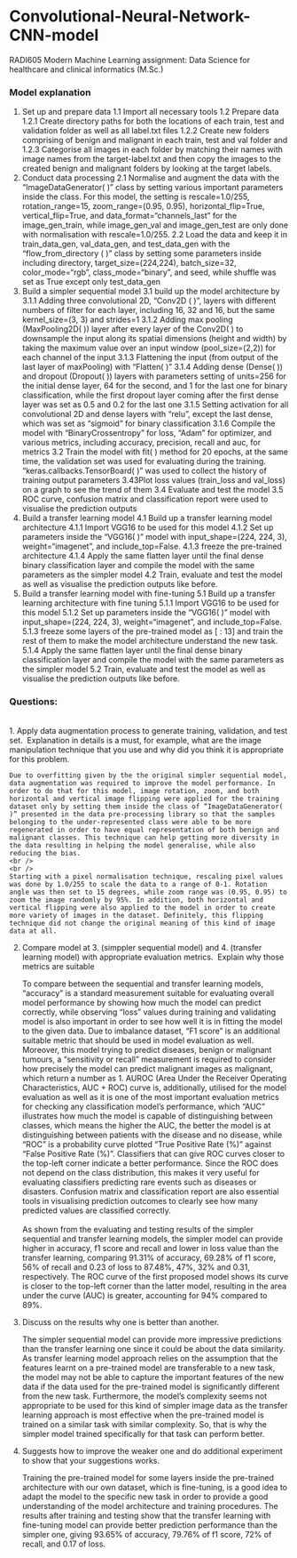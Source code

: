 # Convolutional-Neural-Network-CNN-model
RADI605 Modern Machine Learning assignment: Data Science for healthcare and clinical informatics (M.Sc.)

### Model explanation
1. Set up and prepare data
	1.1 Import all necessary tools
	1.2 Prepare data
		1.2.1 Create directory paths for both the locations of each train, test and validation folder as well as all label.txt files
		1.2.2 Create new folders comprising of benign and malignant in each train, test and val folder and 
		1.2.3 Categorise all images in each folder by matching their names with image names from the target-label.txt and then copy the images to the created benign and malignant folders by looking at the target labels. 
2. Conduct data processing
	2.1 Normalise and augment the data with the “ImageDataGenerator( )” class by setting various important parameters inside the class. For this model, the setting is rescale=1.0/255, rotation_range=15, zoom_range=(0.95, 0.95), horizontal_flip=True, vertical_flip=True, and data_format=“channels_last” for the image_gen_train, while image_gen_val and image_gen_test are only done with normalisation with rescale=1.0/255.
	2.2 Load the data and keep it in train_data_gen, val_data_gen, and test_data_gen with the “flow_from_directory ( )” class by setting some parameters inside including directory, target_size=(224,224), batch_size=32, color_mode=“rgb”, class_mode=“binary”, and seed, while shuffle was set as True except only test_data_gen
3. Build a simpler sequential model
	3.1  build up the model architecture by
		3.1.1 Adding three convolutional 2D, “Conv2D ( )”, layers with different numbers of filter for each layer, including 16, 32 and 16, but the same kernel_size=(3, 3) and strides=1 
		3.1.2 Adding max pooling (MaxPooling2D( )) layer after every layer of the Conv2D( ) to downsample the input along its spatial dimensions (height and width) by taking the maximum value over an input window (pool_size=(2,2)) for each channel of the input
		3.1.3 Flattening the input (from output of the last layer of maxPooling) with “Flatten( )” 
		3.1.4 Adding dense (Dense( )) and dropout (Dropout( )) layers with parameters setting of units=256 for the initial dense layer, 64 for the second, and 1 for the last one for binary classification, while the first dropout layer coming after the first dense layer was set as 0.5 and 0.2 for the last one
		3.1.5 Setting activation for all convolutional 2D and dense layers with “relu”, except the last dense, which was set as “sigmoid” for binary classification
		3.1.6 Compile the model with “BinaryCrossentropy” for loss, “Adam” for optimizer, and various metrics, including accuracy, precision, recall and auc, for metrics
	3.2 Train the model with fit( ) method for 20 epochs, at the same time, the validation set was used for evaluating during the training. “keras.callbacks.TensorBoard( )” was used to collect the history of training output parameters
	3.43Plot loss values (train_loss and val_loss) on a graph to see the trend of them
	3.4 Evaluate and test the model
	3.5 ROC curve, confusion matrix and classification report were used to visualise the prediction outputs
4. Build a transfer learning model
	4.1 Build up a transfer learning model architecture
		4.1.1 Import VGG16 to be used for this model
		4.1.2 Set up parameters inside the “VGG16( )” model with input_shape=(224, 224, 3), weight=“imagenet”, and include_top=False. 
		4.1.3 freeze the pre-trained architecture
		4.1.4 Apply the same flatten layer until the final dense binary classification layer and compile the model with the same parameters as the simpler model 
	4.2 Train, evaluate and test the model as well as visualise the prediction outputs like before.
5. Build a transfer learning model with fine-tuning
	5.1 Build up a transfer learning architecture with fine tuning
		5.1.1 Import VGG16 to be used for this model
		5.1.2 Set up parameters inside the “VGG16( )” model with input_shape=(224, 224, 3), weight=“imagenet”, and include_top=False. 
		5.1.3 freeze some layers of the pre-trained model as [ : 13] and train the rest of them to make the model architecture understand the new task.
		5.1.4 Apply the same flatten layer until the final dense binary classification layer and compile the model with the same parameters as the simpler model 
	5.2 Train, evaluate and test the model as well as visualise the prediction outputs like before.

### Questions:
<br />
1. Apply data augmentation process to generate training, validation, and test set.  Explanation in details is a must, for example, what are the image manipulation technique that you use and why did you think it is appropriate for this problem.

	Due to overfitting given by the the original simpler sequential model, data augmentation was required to improve the model performance. In order to do that for this model, image rotation, zoom, and both horizontal and vertical image flipping were applied for the training dataset only by setting them inside the class of “ImageDataGenerator( )” presented in the data pre-processing library so that the samples belonging to the under-represented class were able to be more regenerated in order to have equal representation of both benign and malignant classes. This technique can help getting more diversity in the data resulting in helping the model generalise, while also reducing the bias. 
	<br />
	<br />
	Starting with a pixel normalisation technique, rescaling pixel values was done by 1.0/255 to scale the data to a range of 0-1. Rotation angle was then set to 15 degrees, while zoom range was (0.95, 0.95) to zoom the image randomly by 95%. In addition, both horizontal and vertical flipping were also applied to the model in order to create more variety of images in the dataset. Definitely, this flipping technique did not change the original meaning of this kind of image data at all.

2. Compare model at 3. (simppler sequential model) and 4. (transfer learning model) with appropriate evaluation metrics.  Explain why those metrics are suitable

	To compare between the sequential and transfer learning models, “accuracy” is a standard measurement suitable for evaluating overall model performance by showing how much the model can predict correctly, while observing “loss” values during training and validating model is also important in order to see how well it is in fitting the model to the given data. Due to imbalance dataset, “F1 score” is an additional suitable metric that should be used in model evaluation as well. Moreover, this model trying to predict diseases, benign or malignant tumours, a “sensitivity or recall” measurement is required to consider how precisely the model can predict malignant images as malignant, which return a number as 1. AUROC (Area Under the Receiver Operating Characteristics, AUC + ROC) curve is, additionally, utilised for the model evaluation as well as it is one of the most important evaluation metrics for checking any classification model’s performance, which “AUC” illustrates how much the model is capable of distinguishing between classes, which means the higher the AUC, the better the model is at distinguishing between patients with the disease and no disease, while “ROC” is a probability curve plotted “True Positive Rate (%)” against “False Positive Rate (%)”. Classifiers that can give ROC curves closer to the top-left corner indicate a better performance. Since the ROC does not depend on the class distribution, this makes it very useful for evaluating classifiers predicting rare events such as diseases or disasters. Confusion matrix and classification report are also essential tools in visualising prediction outcomes to clearly see how many predicted values are classified correctly.
	<br />
	<br />
	As shown from the evaluating and testing results of the simpler sequential and transfer learning models, the simpler model can provide higher in accuracy, f1 score and recall and lower in loss value than the transfer learning, comparing 91.31%  of accuracy, 69.28% of f1 score, 56% of recall and 0.23 of loss to 87.48%, 47%, 32% and 0.31, respectively. The ROC curve of the first proposed model shows its curve is closer to the top-left corner than the latter model, resulting in the area under the curve (AUC) is greater, accounting for 94% compared to 89%. 

3. Discuss on the results why one is better than another.
	
	The simpler sequential model can provide more impressive predictions than the transfer learning one since it could be about the data similarity. As transfer learning model approach relies on the assumption that the features learnt on a pre-trained model are transferable to a new task, the model may not be able to capture the important features of the new data if the data used for the pre-trained model is significantly different from the new task. Furthermore, the model’s complexity seems not appropriate to be used for this kind of simpler image data as the transfer learning approach is most effective when the pre-trained model is trained on a similar task with similar complexity. So, that is why the simpler model trained specifically for that task can perform better.

4. Suggests how to improve the weaker one and do additional experiment to show that your suggestions works.

	Training the pre-trained model for some layers inside the pre-trained architecture with our own dataset, which is fine-tuning, is a good idea to adapt the model to the specific new task in order to provide a good understanding of the model architecture and training procedures. The results after training and testing show that the transfer learning with fine-tuning model can provide better prediction performance than the simpler one, giving 93.65% of accuracy, 79.76% of f1 score, 72% of recall, and 0.17 of loss. 
